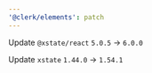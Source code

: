 ```yaml
---
'@clerk/elements': patch
---
```


Update `@xstate/react` `5.0.5` -> `6.0.0` 

Update `xstate` `1.44.0` -> `1.54.1` 
